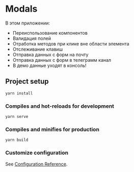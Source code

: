 # Modals

В этом приложении:

- Переиспользование компонентов
- Валидация полей
- Отработка методов при клике вне области элемента
- Отслеживание клавиш
- Отправка данных с форм на почту
- Отправка данных с форм в телеграмм канал
- В демо данные уходят в консоль!

## Project setup

```
yarn install
```

### Compiles and hot-reloads for development

```
yarn serve
```

### Compiles and minifies for production

```
yarn build
```

### Customize configuration

See [Configuration Reference](https://cli.vuejs.org/config/).
